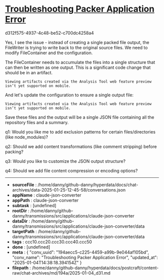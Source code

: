 # [Troubleshooting Packer Application Error](https://claude.ai/chat/194aecc5-c225-4459-a99b-9e044af105bd)

d312f575-4937-4c48-be52-c700dc4258a4

 Yes, I see the issue - instead of creating a single packed file output, the FileWriter is trying to write back to the original source files. We need to modify FileContainer and the configuration.

<antThinking>The FileContainer needs to accumulate the files into a single structure that can then be written as one output. This is a significant code change that should be in an artifact.</antThinking>
```
Viewing artifacts created via the Analysis Tool web feature preview isn’t yet supported on mobile.
```



And let's update the configuration to ensure a single output file:
```
Viewing artifacts created via the Analysis Tool web feature preview isn’t yet supported on mobile.
```



Save these files and the output will be a single JSON file containing all the repository files and a summary.

q1: Would you like me to add exclusion patterns for certain files/directories (like node_modules)?

q2: Should we add content transformations (like comment stripping) before packing?

q3: Would you like to customize the JSON output structure?

q4: Should we add file content compression or encoding options?

---

* **sourceFile** : /home/danny/github-danny/hyperdata/docs/chat-archives/data-2025-01-25-12-45-58/conversations.json
* **appName** : claude-json-converter
* **appPath** : claude-json-converter
* **subtask** : [undefined]
* **rootDir** : /home/danny/github-danny/transmissions/src/applications/claude-json-converter
* **dataDir** : /home/danny/github-danny/transmissions/src/applications/claude-json-converter/data
* **targetPath** : /home/danny/github-danny/transmissions/src/applications/claude-json-converter/data
* **tags** : ccc10.ccc20.ccc30.ccc40.ccc50
* **done** : [undefined]
* **meta** : {
  "conv_uuid": "194aecc5-c225-4459-a99b-9e044af105bd",
  "conv_name": "Troubleshooting Packer Application Error",
  "updated_at": "2025-01-04T14:38:18.394154Z"
}
* **filepath** : /home/danny/github-danny/hyperdata/docs/postcraft/content-raw/chat-archives/md/194a/2025-01-04_d31.md